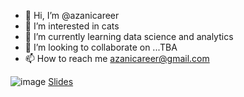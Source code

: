- 👋 Hi, I’m @azanicareer
- 👀 I’m interested in cats
- 🌱 I’m currently learning data science and analytics
- 💞️ I’m looking to collaborate on ...TBA
- 📫 How to reach me azanicareer@gmail.com

<!---
azanicareer/azanicareer is a ✨ special ✨ repository because its `README.md` (this file) appears on your GitHub profile.
You can click the Preview link to take a look at your changes.
--->
![image](https://github.com/azanicareer/azanicareer/assets/143129307/d6a60bf7-e567-496e-8e45-2ea85daf2171)
[Slides](https://docs.google.com/presentation/d/1fkGQPMAf_RMvgA09_whrFq8yAOvpI0Sb9vDftbp0mM8/edit?usp=sharing)
